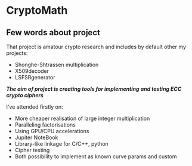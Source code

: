 <h1>CryptoMath </h1>
 
 <h2>Few words about project</h2>
 That project is amatour crypto research and includes by default other my projects:

* Shonghe-Shtrassen multiplication
* X509decoder
* LSFSRgenerator

**_The aim of project is creating tools for implementing and testing ECC crypto ciphers_**

I've attended firstly on:

* More cheaper realisation of large integer  multiplication
* Paralleling factorisations
* Using GPU/CPU accelerations
* Jupiter NoteBook
* Library-like linkage for C/C++, python
* Cipher testing
* Both possibility to  implement as known curve params and custom



